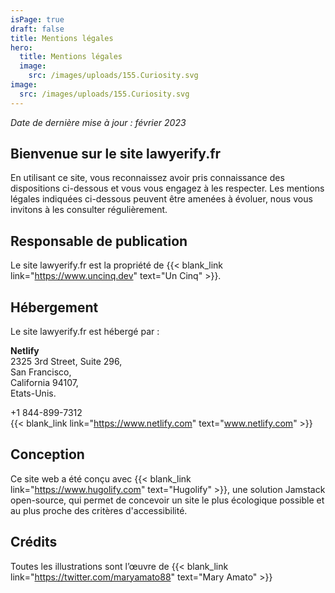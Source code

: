 ```yaml
---
isPage: true
draft: false
title: Mentions légales
hero:
  title: Mentions légales
  image:
    src: /images/uploads/155.Curiosity.svg
image:
  src: /images/uploads/155.Curiosity.svg
---
```

*Date de dernière mise à jour : février 2023*

## Bienvenue sur le site lawyerify.fr

En utilisant ce site, vous reconnaissez avoir pris connaissance des dispositions ci-dessous et vous vous engagez à les respecter. Les mentions légales indiquées ci-dessous peuvent être amenées à évoluer, nous vous invitons à les consulter régulièrement.

## Responsable de publication

Le site lawyerify.fr est la propriété de {{< blank_link link="https://www.uncinq.dev" text="Un Cinq" >}}.


## Hébergement

Le site lawyerify.fr est hébergé par :

**Netlify** \
2325 3rd Street, Suite 296, \
San Francisco, \
California 94107, \
Etats-Unis.

+1 844-899-7312\
{{< blank_link link="https://www.netlify.com" text="www.netlify.com" >}}

## Conception

Ce site web a été conçu avec {{< blank_link link="https://www.hugolify.com" text="Hugolify" >}}, une solution Jamstack open-source, qui permet de concevoir un site le plus écologique possible et au plus proche des critères d'accessibilité.

## Crédits

Toutes les illustrations sont l’œuvre de {{< blank_link link="https://twitter.com/maryamato88" text="Mary Amato" >}}